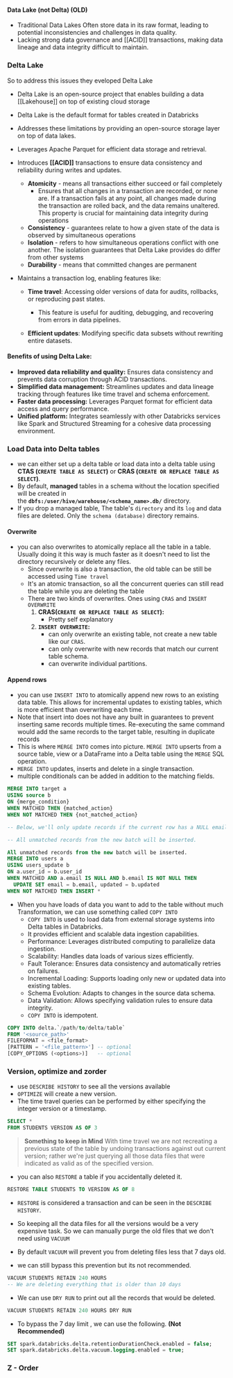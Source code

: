
#### Data Lake (not Delta) (OLD)
- Traditional Data Lakes Often store data in its raw format, leading to potential inconsistencies and challenges in data quality.
-  Lacking strong data governance and [[ACID]] transactions, making data lineage and data integrity difficult to maintain.

### Delta Lake
So to address this issues they eveloped Delta Lake

- Delta Lake is an open-source project that enables building a data [[Lakehouse]] on top of existing cloud storage
- Delta Lake is the default format for tables created in Databricks
- Addresses these limitations by providing an open-source storage layer on top of data lakes.
- Leverages Apache Parquet for efficient data storage and retrieval.
- Introduces **[[ACID]]** transactions to ensure data consistency and reliability during writes and updates.
	- **Atomicity** - means all transactions either succeed or fail completely
		- Ensures that all changes in a transaction are recorded, or none are. If a transaction fails at any point, all changes made during the transaction are rolled back, and the data remains unaltered. This property is crucial for maintaining data integrity during operations
	- **Consistency** - guarantees relate to how a given state of the data is observed by simultaneous operations
	- **Isolation** - refers to how simultaneous operations conflict with one another. The isolation guarantees that Delta Lake provides do differ from other systems
	- **Durability** - means that committed changes are permanent

- Maintains a transaction log, enabling features like:
    - **Time travel**: Accessing older versions of data for audits, rollbacks, or reproducing past states.
	    - This feature is useful for auditing, debugging, and recovering from errors in data pipelines.
	
    - **Efficient updates**: Modifying specific data subsets without rewriting entire datasets.

#### Benefits of using Delta Lake:

- **Improved data reliability and quality:** Ensures data consistency and prevents data corruption through ACID transactions.
- **Simplified data management:** Streamlines updates and data lineage tracking through features like time travel and schema enforcement.
- **Faster data processing:** Leverages Parquet format for efficient data access and query performance.
- **Unified platform:** Integrates seamlessly with other Databricks services like Spark and Structured Streaming for a cohesive data processing environment.


### Load Data into Delta tables

- we can either set up a delta table or  load data into a delta table using **CTAS (`CREATE TABLE AS SELECT`)** or **CRAS (`CREATE OR REPLACE TABLE AS SELECT`)**.
- By default, **managed** tables in a schema without the location specified will be created in the **`dbfs:/user/hive/warehouse/<schema_name>.db/`** directory.
- If you drop a managed table, The table's `directory` and its `log` and data files are deleted. Only the `schema (database)` directory remains.

#### Overwrite

- you can also overwrites to atomically replace all the table in a table. Usually doing it this way is much faster as it doesn't need to list the directory recursively or delete any files.
	- Since overwrite is also a transaction, the old table can be still be accessed using `Time travel`
	- It's an atomic transaction, so all the concurrent queries can still read the table while you are deleting the table
	- There are two kinds of overwrites. Ones using `CRAS` and `INSERT OVERWRITE`
		1. **CRAS(`CREATE OR REPLACE TABLE AS SELECT`):** 
			- Pretty self explanatory
		1. **`INSERT OVERWRITE`:**
			- can only overwrite an existing table, not create a new table like our `CRAS`.
			- can only overwrite with new records that match our current table schema.
			- can overwrite individual partitions.

#### Append rows

- you can use `INSERT INTO` to atomically append new rows to an existing data table. This allows for incremental updates to existing tables, which is more efficient than overwriting each time.
- Note that insert into does not have any built in guarantees to prevent inserting same records multiple times. Re-executing the same command would add the same records to the target table, resulting in duplicate records
- This is where `MERGE INTO` comes into picture. `MERGE INTO` upserts from a source table, view or a DataFrame into a Delta table using the `MERGE` SQL operation.
- `MERGE INTO` updates, inserts and delete in a single transaction.
- multiple conditionals can be added in addition to the matching fields.

```SQL
MERGE INTO target a
USING source b
ON {merge_condition}
WHEN MATCHED THEN {matched_action}
WHEN NOT MATCHED THEN {not_matched_action}

-- Below, we'll only update records if the current row has a NULL email and the new row does not.

-- All unmatched records from the new batch will be inserted.

All unmatched records from the new batch will be inserted.
MERGE INTO users a
USING users_update b
ON a.user_id = b.user_id
WHEN MATCHED AND a.email IS NULL AND b.email IS NOT NULL THEN
  UPDATE SET email = b.email, updated = b.updated
WHEN NOT MATCHED THEN INSERT *
```

- When you have loads of data you want to add to the table without much Transformation, we can use something called `COPY INTO`
	- `COPY INTO` is used to load data from external storage systems into Delta tables in Databricks.
	- It provides efficient and scalable data ingestion capabilities.
	- Performance: Leverages distributed computing to parallelize data ingestion.
	- Scalability: Handles data loads of various sizes efficiently.
	- Fault Tolerance: Ensures data consistency and automatically retries on failures.
	- Incremental Loading: Supports loading only new or updated data into existing tables.
	- Schema Evolution: Adapts to changes in the source data schema.
	- Data Validation: Allows specifying validation rules to ensure data integrity.
	-  `COPY INTO` is idempotent.
```SQL
COPY INTO delta.`/path/to/delta/table`
FROM '<source_path>'
FILEFORMAT = <file_format>
[PATTERN = '<file_pattern>'] -- optional
[COPY_OPTIONS (<options>)]   -- optional
```
### Version, optimize and zorder

- use `DESCRIBE HISTORY` to see all the versions available
- `OPTIMIZE` will create a new version.
- The time travel queries can be performed by either specifying the integer version or a timestamp.

```SQL
SELECT *
FROM STUDENTS VERSION AS OF 3 
```

> **Something to keep in Mind**                                                                                                With time travel we are not recreating a previous state of the table by undoing transactions against out current version; rather we're just querying all those data files that were indicated as valid as of the specified version.

- you can also `RESTORE` a table if you accidentally deleted it. 

```SQL
RESTORE TABLE STUDENTS TO VERSION AS OF 8
```

- `RESTORE` is considered a transaction and can be seen in the `DESCRIBE HISTORY`.

- So keeping all the data files for all the versions would be a very expensive task. So we can manually purge the old files that we don't need using `VACUUM`
- By default `VACUUM` will prevent you from deleting files less that 7 days old.
- we can still bypass this prevention but its not recommended.

```SQL
VACUUM STUDENTS RETAIN 240 HOURS
-- We are deleting everything that is older than 10 days
```
- We can use `DRY RUN` to print out all the records that would be deleted.

```SQL
VACUUM STUDENTS RETAIN 240 HOURS DRY RUN
```

- To bypass the 7 day limit , we can use the following. **(Not Recommended)**

```SQL
SET spark.databricks.delta.retentionDurationCheck.enabled = false;
SET spark.databricks.delta.vacuum.logging.enabled = true;
```

### Z - Order




